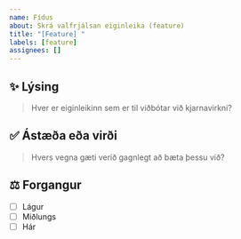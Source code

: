 ```yaml
---
name: Fídus
about: Skrá valfrjálsan eiginleika (feature)
title: "[Feature] "
labels: [feature]
assignees: []
---
```


## ✨ Lýsing
> Hver er eiginleikinn sem er til viðbótar við kjarnavirkni?

## ✅ Ástæða eða virði
> Hvers vegna gæti verið gagnlegt að bæta þessu við?

## ⚖️ Forgangur
- [ ] Lágur
- [ ] Miðlungs
- [ ] Hár
